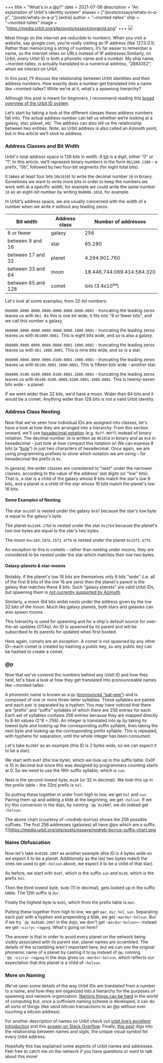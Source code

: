 +++
title = "What's in a @p?"
date = 2021-07-06
description = "An exploration of Urbit's identity system"
aliases = ["/posts/essays/whats-in-a-p", "/posts/whats-in-a-p"]
[extra]
author = "~monted-tallex"
ship = "~monted-tallex"
image = "https://media.urbit.org/site/posts/essays/pyramid.png" 
+++
![](https://media.urbit.org/site/posts/essays/pyramid.png) 


Most things on the internet are reducible to numbers. When you visit a website, say google.com, you’re really visiting an IP address (like 127.0.0.1). Rather than memorizing a string of numbers, it’s far easier to remember a name, so the internet relies on URLs instead of IP addresses.Similarly, on Urbit, every Urbit ID is both a phonetic name and a number. My ship name, ~monted-tallex, is actually translated to a numerical address, “2884352”, when we interact on Urbit.

In this post, I’ll discuss the relationship between Urbit identities and their address numbers.  How exactly does a number get translated into a name like ~monted-tallex? While we're at it, what's a spawning hierarchy?

Although this post is meant for beginners, I recommend reading this [broad overview of the Urbit ID system](https://urbit.org/understanding-urbit/urbit-id/).

Let’s start by taking a look at the different classes these address numbers fall into. The actual address number can tell us whether we’re looking at a galaxy, star, planet, etc. The address can also tell us the relationship between two entities. Note, an Urbit address is also called an Azimuth point, but in this article we’ll stick to address. 


### Address Classes and Bit Width

Urbit's total address space is 128 bits in width. A [bit](https://en.wikipedia.org/wiki/Bit) is a digit, either “0” or “1”. In this article, we’ll represent binary numbers in the form `0b1100.1100` – a prefix, “0b”, followed by two four-bit segments (for eight total bits). 

It takes at least four bits (`0b1010`) to write the decimal number `10` in binary. Sometimes we want to write more bits in order to keep the numbers we work with at a specific width; for example we could write the same number `10` as an eight-bit number by writing `0b0000.1010`, for example.

In Urbit's address space, we are usually concerned with the width of a number when we write it without any leading zeros. 

|Bit width | Address class | Number of addresses
--- | --- | ---
|8 or fewer|galaxy|256|
|between 9 and 16|star|65.280
|between 17 and 32|planet|4.294.901.760
|between 33 and 64|moon|18.446.744.069.414.584.320
|between 65 and 128|comet|_lots_ (3.4x10³⁸)

Let's look at some examples, from 32-bit numbers:

`0b0000.0000.0000.0000.0000.0000.0000.0001` - truncating the leading zeros
leaves us with `0b1`. As this is one bit wide, it fits into "8 or fewer bits",
and we call this number a galaxy.

`0b0000.0000.0000.0000.0000.0000.1000.0001` - truncating the leading zeros
leaves us with `0b1000.0001`. This is eight bits wide, and so is also a galaxy.

`0b0000.0000.0000.0000.0000.0001.1000.0001` - truncating the leading zeros
leaves us with `0b1.1000.0001`. This is nine bits wide, and so is a star.

`0b0000.0000.0000.0000.0100.0001.1000.0001` - truncating the leading zeros
leaves us with `0b100.0001.1000.0001`. This is fifteen bits wide - another
star.

`0b0000.0100.0100.0000.0100.0001.1000.0001` - truncating the leading zeros
leaves us with `0b100.0100.0000.0100.0001.1000.0001`. This is twenty-seven bits
wide - a planet.

If we went wider than 32 bits, we'd have a moon. Wider than 64 bits and it would
be a comet. Anything wider than 128 bits is not a valid Urbit identity.


### Address Class Nesting

Now that we've seen how individual IDs are assigned into classes, let's have a look at how they are arranged into a hierarchy. From this section onward, we'll use [hexadecimal notation](https://en.wikipedia.org/wiki/Hexadecimal) (e.g. `0xff.00ff`) instead of binary notation. The decimal number `10` is written as `0b1010` in binary and as `0xA` in hexadecimal - just look at how compact this notation is! We can express 8 bits (a “[byte](https://en.wikipedia.org/wiki/Byte)”) in just two characters of hexadecimal. Once again, we are using programming prefixes to show which notation we are using – for hexadecimal the prefix is `0x`.

In general, the wider classes are considered to "nest" under the narrower classes, according to the value of the address' last digits (or “low” bits). That is, a star is a child of the galaxy whose 8 bits match the star's low 8 bits, and a planet is a child of the star whose 16 bits match the planet's low 16 bits.


#### Some Examples of Nesting

The star `0xcb97` is nested under the galaxy `0x97` because the star's low byte is equal to the galaxy's byte.

The planet `0x2a94.17bd` is nested under the star `0x17bd` because the planet's two low bytes are equal to the star's two bytes.

The moon `0xc16d.187b.15f2.47fb` is nested under the planet `0x15f2.47fb`.

An exception to this is comets - rather than nesting under moons, they are considered to be nested under the star which matches their low two bytes.


#### Galaxy-planets & star-moons

Notably, if the planet's low 16 bits are themselves only 8 bits "wide" (i.e. all of the first 8 bits of the low 16 are zero) then the planet's parent is the galaxy that matches these 8 bits. Such "galaxy planets" are valid Urbit IDs, but spawning them is [not currently supported by Azimuth](https://github.com/urbit/azimuth/issues/7).

Similarly, a moon (64 bits wide) nests under the address given by the low 32 bits of the moon. Much like galaxy planets, both stars and galaxies can also spawn moons.

This hierarchy is used for spawning and for a ship's default source for over-the-air updates (OTAs). An ID is spawned by its parent and will be subscribed to its parents for updated when first booted.

Here again, comets are an exception. A comet is not spawned by any other ID—each comet is created by hashing a public key, so any public key can be hashed to create a comet. 


### @p

Now that we've covered the numbers behind any Urbit ID and how they nest, let's have a look at how they get translated into pronounceable names like ~monted-tallex.

A phonemic name is known as a `@p` ([pronounced “pat-pee”](https://urbit.org/docs/hoon/hoon-school/hoon-syntax/#reading-hoon-aloud)) and is composed of one or more three-letter syllables. These syllables are paired and each pair is separated by a hyphen. 
 You may have noticed that there are “prefix” and “suffix” syllables of which there are 256 entries for each. Each set of syllables contains 256 entries because they are mapped directly to 8-bit values (2^8 = 256). An integer is translated into `@p` by taking its lowest byte and looking up the corresponding suffix syllable, then taking the next byte and looking up the corresponding prefix syllable. This is repeated, with hyphens for separation, until the whole integer has been consumed. 

Let's take `0x200f` as an example (this ID is 2 bytes wide, so we can expect it to be a star).

We start with `0x0f` (the low byte), which we look up in the suffix table. 0x0f is 15 in decimal but since this was designed by programmers counting starts at 0. So we need to use the 16th suffix syllable, which is `sun`.

Next is the second-lowest byte, `0x20` (or 32 in decimal). We look this up in the prefix table - the 33rd prefix is `hol`.

So putting these together in order from high to low, we get `hol` and `sun`. Pairing them up and adding a tilde at the beginning, we get `~holsun`. If we try this conversion in the dojo, by running <code>&#96;@p&#96;0x200f</code>, we do indeed get `~holsun`.


The above chart (courtesy of ~nodreb-borrus) shows the 256 possible suffixes. The first 256 addresses (galaxies) all have @ps which are a suffix. ![]https://media.urbit.org/site/posts/essays/nodreb-borrus-suffix-chart.png


### Name Obfuscation

Now let's take `0x010b.200f` as another example (this ID is 4 bytes wide so we expect it to be a planet. Additionally as the last two bytes match the ones we used to get `~holsun` above, we expect it to be a child of that star).

As before, we start with `0x0f`, which is the suffix `sun` and `0x20`, which is the prefix `hol`.

Then the third-lowest byte, `0x0b` (11 in decimal), gets looked up in the suffix table. The 12th suffix is `dur`.

Finally the highest byte is `0x01`, which from the prefix table is `mar`.

Putting these together from high to low, we get `mar`, `dur`, `hol`, `sun`. Separating each pair with a hyphen and prepending a tilde, we get `~mardur-holsun`. But if we try <code>&#96;@p&#96;0x010b.200f</code> in the dojo, we don't get `~mardur-holsun`— instead we get `~sicryc-ragpeg`. What's going on here?

The answer is that in order to avoid every planet on the network being visibly associated with its parent star, planet names are scrambled. The details of the scrambling aren't important here, but we can see the original phonemic name of a planet by casting it to `@q` instead of `@p`: running <code>&#96;@q&#96;~sicryc-ragpeg</code> in the dojo gives us `~mardur-holsun`, which reflects our expectation that this planet is a child of `~holsun`.


### More on Naming

We've seen some details of the way Urbit IDs are translated from a number to a name, and how they are organized into a hierarchy for the purposes of spawning and network organization. [Naming things can be hard](https://en.wikipedia.org/wiki/Zooko%27s_triangle) in the world of computing but, once a sufficient naming scheme is developed, it can do all sorts of things (like send bitcoin transactions to an @p without ever touching a bitcoin address).

For another description of names on Urbit check out [urbit.live’s excellent introduction](https://blog.urbit.live/an-intro-to-urbit-names/) and this [answer on Stack Overflow](https://stackoverflow.com/questions/38139453/how-are-urbit-phonetic-names-encoded/38175707#38175707). Finally, [this post](https://urbit.org/blog/creating-sigils/) digs into the relationship between names and sigils, the unique visual symbol for every Urbit address.

Hopefully this has explained some aspects of Urbit names and addresses. Feel free to catch me on the network if you have questions or want to talk about this more!
